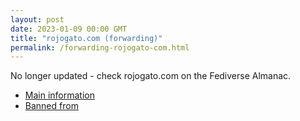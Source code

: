 ```yaml
---
layout: post
date: 2023-01-09 00:00 GMT
title: "rojogato.com (forwarding)"
permalink: /forwarding-rojogato-com.html
---
```


No longer updated - check rojogato.com on the Fediverse Almanac.

* [Main information](https://www.fediversealmanac.com/api/v1/instances/rojogato.com)
* [Banned from](https://www.fediversealmanac.com/api/v1/instances/rojogato.com/banned_from)

